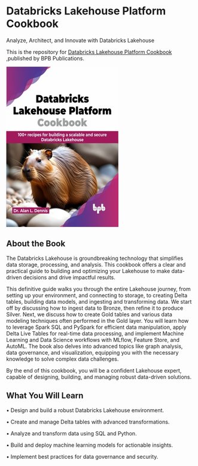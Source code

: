 # Databricks Lakehouse Platform Cookbook

Analyze, Architect, and Innovate with Databricks Lakehouse

This is the repository for [Databricks Lakehouse Platform Cookbook
](https://bpbonline.com/products/databricks-lakehouse-platform-cookbook-1?variant=43077590188232),published by BPB Publications.

<img src="9789355519566.jpg">

## About the Book
The Databricks Lakehouse is groundbreaking technology that simplifies data storage, processing, and analysis. This cookbook offers a clear and practical guide to building and optimizing your Lakehouse to make data-driven decisions and drive impactful results.

This definitive guide walks you through the entire Lakehouse journey, from setting up your environment, and connecting to storage, to creating Delta tables, building data models, and ingesting and transforming data. We start off by discussing how to ingest data to Bronze, then refine it to produce Silver. Next, we discuss how to create Gold tables and various data modeling techniques often performed in the Gold layer. You will learn how to leverage Spark SQL and PySpark for efficient data manipulation, apply Delta Live Tables for real-time data processing, and implement Machine Learning and Data Science workflows with MLflow, Feature Store, and AutoML. The book also delves into advanced topics like graph analysis, data governance, and visualization, equipping you with the necessary knowledge to solve complex data challenges.

By the end of this cookbook, you will be a confident Lakehouse expert, capable of designing, building, and managing robust data-driven solutions.

## What You Will Learn
• Design and build a robust Databricks Lakehouse environment.

• Create and manage Delta tables with advanced transformations.

•  Analyze and transform data using SQL and Python.

•  Build and deploy machine learning models for actionable insights.

•  Implement best practices for data governance and security.
